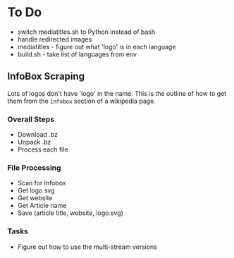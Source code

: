 # To Do

* switch mediatitles.sh to Python instead of bash
* handle redirected images
* mediatitles - figure out what 'logo' is in each language
* build.sh - take list of languages from env

## InfoBox Scraping

Lots of logos don't have 'logo' in the name.  This is the outline of how to get them from the `infobox` section of a wikipedia page.

### Overall Steps

* Download .bz
* Unpack .bz
* Process each file

### File Processing

* Scan for Infobox
* Get logo svg
* Get website
* Get Article name
* Save (article title, website, logo.svg)

### Tasks

* Figure out how to use the multi-stream versions
